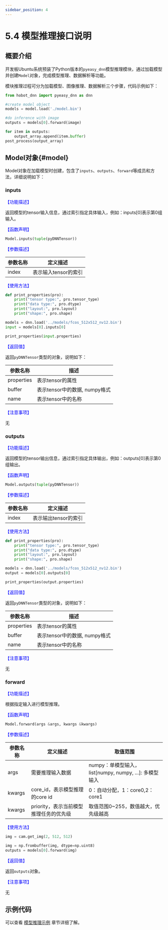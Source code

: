 ```yaml
---
sidebar_position: 4
---
```


# 5.4 模型推理接口说明

## 概要介绍

开发板Ubuntu系统预装了Python版本的`pyeasy_dnn`模型推理模块，通过加载模型并创建`Model`对象，完成模型推理、数据解析等功能。

模块推理过程可分为加载模型、图像推理、数据解析三个步骤，代码示例如下：

```python
from hobot_dnn import pyeasy_dnn as dnn

#create model object
models = model.load('./model.bin')

#do inference with image
outputs = models[0].forward(image)

for item in outputs:
    output_array.append(item.buffer)
post_process(output_array)
```

## Model对象{#model}

Model对象在加载模型时创建，包含了`inputs`、`outputs`、`forward`等成员和方法，详细说明如下：

### inputs

<font color='Blue'>【功能描述】</font>

返回模型的tensor输入信息，通过索引指定具体输入，例如：inputs[0]表示第0组输入。

<font color='Blue'>【函数声明】</font>  

```python
Model.inputs(tuple(pyDNNTensor))
```

<font color='Blue'>【参数描述】</font>  

| 参数名称      | 定义描述                  |
| ----------- | ------------------------ |
| index | 表示输入tensor的索引 |

<font color='Blue'>【使用方法】</font> 

```python
def print_properties(pro):
    print("tensor type:", pro.tensor_type)
    print("data type:", pro.dtype)
    print("layout:", pro.layout)
    print("shape:", pro.shape)

models = dnn.load('../models/fcos_512x512_nv12.bin')
input = models[0].inputs[0]

print_properties(input.properties)
```

<font color='Blue'>【返回值】</font>  

返回`pyDNNTensor`类型的对象，说明如下：

| 参数名称 | 描述 |
| ------ | ----- |
| properties  | 表示tensor的属性  |
| buffer    | 表示tensor中的数据, numpy格式 |
| name    | 表示tensor中的名称 |

<font color='Blue'>【注意事项】</font>  

无

### outputs

<font color='Blue'>【功能描述】</font>  

返回模型的tensor输出信息，通过索引指定具体输出，例如：outputs[0]表示第0组输出。

<font color='Blue'>【函数声明】</font>  

```python
Model.outputs(tuple(pyDNNTensor))
```

<font color='Blue'>【参数描述】</font>  

| 参数名称      | 定义描述                  |
| ----------- | ------------------------ |
| index | 表示输出tensor的索引 |

<font color='Blue'>【使用方法】</font>  

```python
def print_properties(pro):
    print("tensor type:", pro.tensor_type)
    print("data type:", pro.dtype)
    print("layout:", pro.layout)
    print("shape:", pro.shape)

models = dnn.load('../models/fcos_512x512_nv12.bin')
output = models[0].outputs[0]

print_properties(output.properties)
```

<font color='Blue'>【返回值】</font>  

返回`pyDNNTensor`类型的对象，说明如下：

| 参数名称 | 描述 |
| ------ | ----- |
| properties  | 表示tensor的属性  |
| buffer    | 表示tensor中的数据, numpy格式 |
| name    | 表示tensor中的名称 |

<font color='Blue'>【注意事项】</font>  

无


### forward

<font color='Blue'>【功能描述】</font>  

根据指定输入进行模型推理。

<font color='Blue'>【函数声明】</font>  

```python
Model.forward(args &args, kwargs &kwargs)
```

<font color='Blue'>【参数描述】</font>  

| 参数名称      | 定义描述                  | 取值范围 |
| ----------- | ------------------------ | ------- |
| args | 需要推理输入数据 | numpy：单模型输入，list[numpy, numpy, ...]: 多模型输入 |
| kwargs | core_id，表示模型推理的core id | 0：自动分配，1：core0,2：core1 |
| kwargs | priority，表示当前模型推理任务的优先级 | 取值范围0~255，数值越大，优先级越高 |

<font color='Blue'>【使用方法】</font>  

```python
img = cam.get_img(2, 512, 512)

img = np.frombuffer(img, dtype=np.uint8)
outputs = models[0].forward(img)
```

<font color='Blue'>【返回值】</font>  

返回`outputs`对象。


<font color='Blue'>【注意事项】</font>  

无

## 示例代码
可以查看 [模型推理示例](./pydev_dnn_demo) 章节详细了解。
